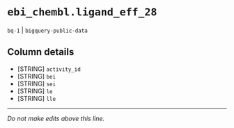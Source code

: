 # `ebi_chembl.ligand_eff_28`
`bq-1` | `bigquery-public-data`

## Column details
* [STRING]    `activity_id`
* [STRING]    `bei`
* [STRING]    `sei`
* [STRING]    `le`
* [STRING]    `lle`

-------------------------------------------------------------------------------
*Do not make edits above this line.*
